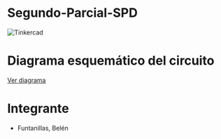 # Segundo-Parcial-SPD
![Tinkercad](ParcialSPD2/IMG/Sistema_de_incendio_Funtanillas_Belén.png)

# Diagrama esquemático del circuito
[Ver diagrama](ParcialSPD2/IMG/Sistema_de_incendio_Funtanillas_Belén.pdf)

# Integrante
- Funtanillas, Belén 
